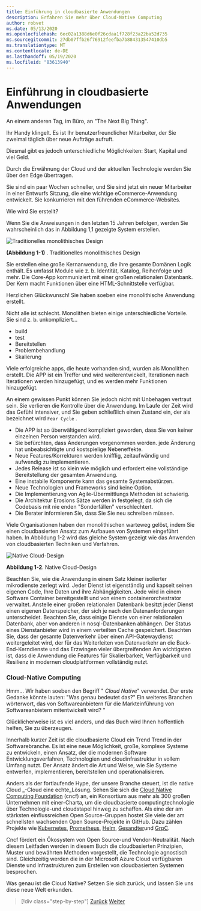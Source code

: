 ```yaml
---
title: Einführung in cloudbasierte Anwendungen
description: Erfahren Sie mehr über Cloud-Native Computing
author: robvet
ms.date: 05/13/2020
ms.openlocfilehash: 6ec02a1388d6e0f26cdaa1f728f23a22ba52d735
ms.sourcegitcommit: 27db07ffb26f76912feefba7b884313547410db5
ms.translationtype: MT
ms.contentlocale: de-DE
ms.lasthandoff: 05/19/2020
ms.locfileid: "83613940"
---
```

# <a name="introduction-to-cloud-native-applications"></a>Einführung in cloudbasierte Anwendungen

An einem anderen Tag, im Büro, an "The Next Big Thing".

Ihr Handy klingelt. Es ist Ihr benutzerfreundlicher Mitarbeiter, der Sie zweimal täglich über neue Aufträge aufruft.

Diesmal gibt es jedoch unterschiedliche Möglichkeiten: Start, Kapital und viel Geld.

Durch die Erwähnung der Cloud und der aktuellen Technologie werden Sie über den Edge übertragen.

Sie sind ein paar Wochen schneller, und Sie sind jetzt ein neuer Mitarbeiter in einer Entwurfs Sitzung, die eine wichtige eCommerce-Anwendung entwickelt. Sie konkurrieren mit den führenden eCommerce-Websites.

Wie wird Sie erstellt?

Wenn Sie die Anweisungen in den letzten 15 Jahren befolgen, werden Sie wahrscheinlich das in Abbildung 1,1 gezeigte System erstellen.

![Traditionelles monolithisches Design](./media/monolithic-design.png)

**(Abbildung 1-1)** . Traditionelles monolithisches Design

Sie erstellen eine große Kernanwendung, die ihre gesamte Domänen Logik enthält. Es umfasst Module wie z. b. Identität, Katalog, Reihenfolge und mehr. Die Core-App kommuniziert mit einer großen relationalen Datenbank. Der Kern macht Funktionen über eine HTML-Schnittstelle verfügbar.

Herzlichen Glückwunsch!  Sie haben soeben eine monolithische Anwendung erstellt.

Nicht alle ist schlecht. Monolithen bieten einige unterschiedliche Vorteile. Sie sind z. b. unkompliziert...

- build
- test
- Bereitstellen
- Problembehandlung
- Skalierung

Viele erfolgreiche apps, die heute vorhanden sind, wurden als Monolithen erstellt. Die APP ist ein Treffer und wird weiterentwickelt, Iterationen nach Iterationen werden hinzugefügt, und es werden mehr Funktionen hinzugefügt.

An einem gewissen Punkt können Sie jedoch nicht mit Unbehagen vertraut sein. Sie verlieren die Kontrolle über die Anwendung. Im Laufe der Zeit wird das Gefühl intensiver, und Sie geben schließlich einen Zustand ein, der als bezeichnet wird `Fear Cycle` .

- Die APP ist so überwältigend kompliziert geworden, dass Sie von keiner einzelnen Person verstanden wird.
- Sie befürchten, dass Änderungen vorgenommen werden. jede Änderung hat unbeabsichtigte und kostspielige Nebeneffekte.
- Neue Features/Korrekturen werden knifflig, zeitaufwändig und aufwendig zu implementieren.
- Jedes Release ist so klein wie möglich und erfordert eine vollständige Bereitstellung der gesamten Anwendung.
- Eine instabile Komponente kann das gesamte Systemabstürzen.
- Neue Technologien und Frameworks sind keine Option.
- Die Implementierung von Agile-Übermittlungs Methoden ist schwierig.
- Die Architektur Erosions Sätze werden in festgelegt, da sich die Codebasis mit nie enden "Sonderfällen" verschlechtert.
- Die Berater informieren Sie, dass Sie Sie neu schreiben müssen.

Viele Organisationen haben den monolithischen warteweg gelöst, indem Sie einen cloudbasierten Ansatz zum Aufbauen von Systemen eingeführt haben. In Abbildung 1-2 wird das gleiche System gezeigt wie das Anwenden von cloudbasierten Techniken und Verfahren.

![Native Cloud-Design](./media/cloud-native-design.png)

**Abbildung 1-2**. Native Cloud-Design

Beachten Sie, wie die Anwendung in einem Satz kleiner isolierter mikrodienste zerlegt wird. Jeder Dienst ist eigenständig und kapselt seinen eigenen Code, Ihre Daten und ihre Abhängigkeiten. Jede wird in einem Software Container bereitgestellt und von einem containerorchestrator verwaltet. Anstelle einer großen relationalen Datenbank besitzt jeder Dienst einen eigenen Datenspeicher, der sich je nach den Datenanforderungen unterscheidet. Beachten Sie, dass einige Dienste von einer relationalen Datenbank, aber von anderen in nosql-Datenbanken abhängen. Der Status eines Dienstanbieter wird in einem verteilten Cache gespeichert. Beachten Sie, dass der gesamte Datenverkehr über einen API-Gatewaydienst weitergeleitet wird, der für das Weiterleiten von Datenverkehr an die Back-End-Kerndienste und das Erzwingen vieler übergreifenden Am wichtigsten ist, dass die Anwendung die Features für Skalierbarkeit, Verfügbarkeit und Resilienz in modernen cloudplattformen vollständig nutzt.

### <a name="cloud-native-computing"></a>Cloud-Native Computing

Hmm... Wir haben soeben den Begriff " _Cloud Native_" verwendet. Der erste Gedanke könnte lauten: "Was genau bedeutet das?" Ein weiteres Branchen wörterwort, das von Softwareanbietern für die Markteinführung von Softwareanbietern mitentwickelt wird? "

Glücklicherweise ist es viel anders, und das Buch wird Ihnen hoffentlich helfen, Sie zu überzeugen.

Innerhalb kurzer Zeit ist die cloudbasierte Cloud ein Trend Trend in der Softwarebranche. Es ist eine neue Möglichkeit, große, komplexe Systeme zu entwickeln, einen Ansatz, der die modernen Software Entwicklungsverfahren, Technologien und cloudinfrastruktur in vollem Umfang nutzt. Der Ansatz ändert die Art und Weise, wie Sie Systeme entwerfen, implementieren, bereitstellen und operationalisieren.

Anders als der fortlaufende Hype, der unsere Branche steuert, ist die native Cloud _-Cloud eine echte_Lösung. Sehen Sie sich die [Cloud Native Computing Foundation](https://www.cncf.io/) (cncf) an, ein Konsortium aus mehr als 300 großen Unternehmen mit einer-Charta, um die cloudbasierte computingtechnologie über Technologie-und cloudstapel hinweg zu schaffen. Als eine der am stärksten einflussreichen Open Source-Gruppen hostet Sie viele der am schnellsten wachsenden Open Source-Projekte in GitHub. Dazu zählen Projekte wie [Kubernetes](https://kubernetes.io/), [Prometheus](https://prometheus.io/), [Helm](https://helm.sh/), [Gesandter](https://www.envoyproxy.io/)und [GrpC](https://grpc.io/).

Cncf fördert ein Ökosystem von Open Source-und Vendor-Neutralität. Nach diesem Leitfaden werden in diesem Buch die cloudbasierten Prinzipien, Muster und bewährten Methoden vorgestellt, die Technologie agnostisch sind. Gleichzeitig werden die in der Microsoft Azure Cloud verfügbaren Dienste und Infrastrukturen zum Erstellen von cloudbasierten Systemen besprochen.

Was genau ist die Cloud Native? Setzen Sie sich zurück, und lassen Sie uns diese neue Welt erkunden.

>[!div class="step-by-step"]
>[Zurück](index.md)
>[Weiter](definition.md)
